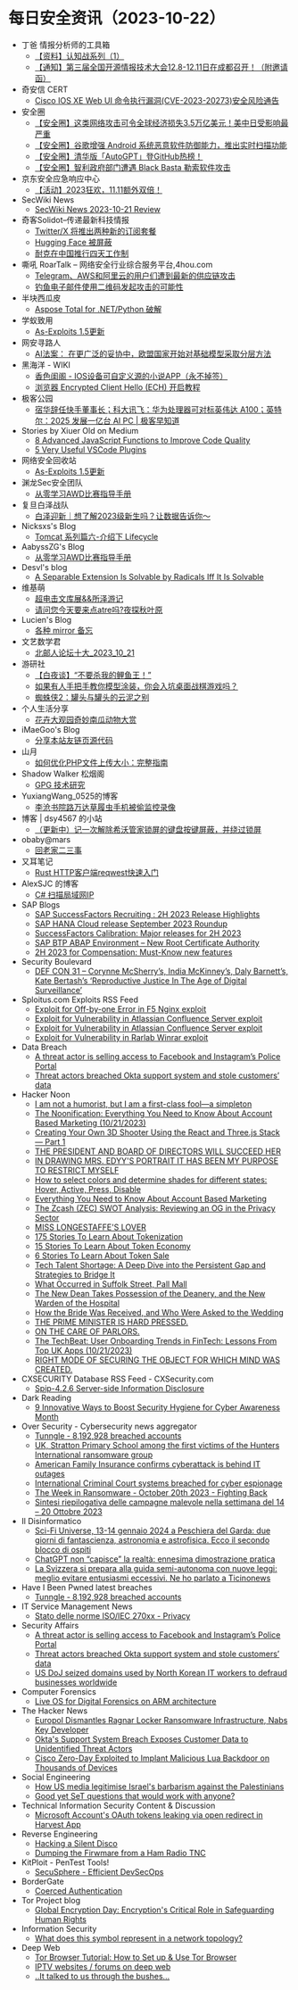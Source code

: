 # 每日安全资讯（2023-10-22）

- 丁爸 情报分析师的工具箱
  - [【资料】认知战系列（1）](https://mp.weixin.qq.com/s?__biz=MzI2MTE0NTE3Mw==&mid=2651139919&idx=1&sn=f2948137a4ebebdb4d34bd01bf93a8b9&chksm=f1af5875c6d8d1631b864c2a89650f78e2d113a946e0e01a1863b040a91bc409f95c79e8ac56&scene=58&subscene=0#rd)
  - [【通知】第三届全国开源情报技术大会12.8-12.11日在成都召开！（附邀请函）](https://mp.weixin.qq.com/s?__biz=MzI2MTE0NTE3Mw==&mid=2651139919&idx=2&sn=c03c50f343dc716c549c49eb3a1d73df&chksm=f1af5875c6d8d16381cfd77a95131544c05033f1d36f9c9ca735cfaeff78a071b278f2ec6ba3&scene=58&subscene=0#rd)
- 奇安信 CERT
  - [Cisco IOS XE Web UI  命令执行漏洞(CVE-2023-20273)安全风险通告](https://mp.weixin.qq.com/s?__biz=MzU5NDgxODU1MQ==&mid=2247499861&idx=1&sn=e9451a1b922616ece9fdbbd06ce32f8d&chksm=fe79e4cdc90e6ddb80290d2a7614d67e9021647bddfbe91b6c9f98d536541cd4f8947c3c6b20&scene=58&subscene=0#rd)
- 安全圈
  - [【安全圈】这类网络攻击可令全球经济损失3.5万亿美元！美中日受影响最严重](https://mp.weixin.qq.com/s?__biz=MzIzMzE4NDU1OQ==&mid=2652047041&idx=1&sn=92ddcc087c28db49ee90ade90b33e81d&chksm=f36e2a81c419a397416d1765b51c714ada5dfa5748dcaa59a8bc9739e0c1541f670a3970f8e2&scene=58&subscene=0#rd)
  - [【安全圈】谷歌增强 Android 系统恶意软件防御能力，推出实时扫描功能](https://mp.weixin.qq.com/s?__biz=MzIzMzE4NDU1OQ==&mid=2652047041&idx=2&sn=ac547a25301094dd9330b791cff410f1&chksm=f36e2a81c419a3975b21e5c29f4572747816eeffea5d60dc261cac52baf267bc678b0a62e9d9&scene=58&subscene=0#rd)
  - [【安全圈】清华版「AutoGPT」登GitHub热榜！](https://mp.weixin.qq.com/s?__biz=MzIzMzE4NDU1OQ==&mid=2652047041&idx=3&sn=10276dc41521de4e73760f2dbb4f448a&chksm=f36e2a81c419a397a15e8544b0e66518824de3c85a3e903868b2947f9bfdfbdda7ce6601bd1c&scene=58&subscene=0#rd)
  - [【安全圈】智利政府部门遭遇 Black Basta 勒索软件攻击](https://mp.weixin.qq.com/s?__biz=MzIzMzE4NDU1OQ==&mid=2652047041&idx=4&sn=12884e831a410c3d5660a0922446e6db&chksm=f36e2a81c419a39728dc0a9bbdb81a71d5b35f357bbc9e7b23413161359a8ee911793a81eade&scene=58&subscene=0#rd)
- 京东安全应急响应中心
  - [【活动】2023狂欢，11.11额外双倍！](https://mp.weixin.qq.com/s?__biz=MjM5OTk2MTMxOQ==&mid=2727836077&idx=1&sn=276b94672438aad4cd650863a813e525&chksm=8050ae25b7272733102d8274e8eb5eda1ac8efb3a586a9c6f2abced61c32e42bf01ad218fe6e&scene=58&subscene=0#rd)
- SecWiki News
  - [SecWiki News 2023-10-21 Review](http://www.sec-wiki.com/?2023-10-21)
- 奇客Solidot–传递最新科技情报
  - [Twitter/X 将推出两种新的订阅套餐](https://www.solidot.org/story?sid=76410)
  - [Hugging Face 被屏蔽](https://www.solidot.org/story?sid=76409)
  - [耐克在中国推行四天工作制](https://www.solidot.org/story?sid=76408)
- 嘶吼 RoarTalk – 网络安全行业综合服务平台,4hou.com
  - [Telegram、AWS和阿里云的用户们遭到最新的供应链攻击](https://www.4hou.com/posts/xzrr)
  - [钓鱼电子邮件使用二维码发起攻击的可能性](https://www.4hou.com/posts/9APx)
- 半块西瓜皮
  - [Aspose Total for .NET/Python 破解](https://guage.cool/aspose-net/)
- 学蚁致用
  - [As-Exploits 1.5更新](https://mp.weixin.qq.com/s?__biz=MzI0MDI5MTQ3OQ==&mid=2247484603&idx=1&sn=7dfee9deb3909c29f30e35d9d90bb6ae&chksm=e91c5f43de6bd6559b62a285598cebba5325aa5a74f7a89a1dd7a1e08050553689c6092f3be7&scene=58&subscene=0#rd)
- 网安寻路人
  - [AI法案： 在更广泛的妥协中，欧盟国家开始对基础模型采取分层方法](https://mp.weixin.qq.com/s?__biz=MzIxODM0NDU4MQ==&mid=2247500478&idx=1&sn=b96ff9a73aed2002236866ec65a842c1&chksm=97e97f54a09ef6426e25f0ae0e6727db623ac855ddc2c8ac426596a676ec00946c5e109ae5e5&scene=58&subscene=0#rd)
- 黑海洋 - WIKI
  - [香色闺阁 - IOS设备可自定义源的小说APP（永不掉签）](https://blog.upx8.com/2629)
  - [浏览器 Encrypted Client Hello (ECH) 开启教程](https://blog.upx8.com/3876)
- 极客公园
  - [宿华辞任快手董事长；科大讯飞：华为处理器可对标英伟达 A100；英特尔：2025 发展一亿台 AI PC | 极客早知道](https://mp.weixin.qq.com/s?__biz=MTMwNDMwODQ0MQ==&mid=2653016255&idx=1&sn=e25e1974bade1d4c523a710d1823c951&chksm=7e54ad094923241fba59eb6dfc295d822e80dc8a2c8fb3b263aafa8f9101e47b891319453c82&scene=58&subscene=0#rd)
- Stories by Xiuer Old on Medium
  - [8 Advanced JavaScript Functions to Improve Code Quality](https://javascript.plainenglish.io/8-advanced-javascript-functions-to-improve-code-quality-caa08cf07043?source=rss-c3917681a8f5------2)
  - [5 Very Useful VSCode Plugins](https://javascript.plainenglish.io/5-very-useful-vscode-plugins-d1b9d5cd0e56?source=rss-c3917681a8f5------2)
- 网络安全回收站
  - [As-Exploits 1.5更新](https://mp.weixin.qq.com/s?__biz=Mzg2MTc1NDAxMA==&mid=2247484013&idx=1&sn=6fcb9b42aac7bd86d511f2096c127712&chksm=ce130598f9648c8eead7f6d7fe2f1d78cb3f790e1696b5d2549a230291a9361ca68e88ad658b&scene=58&subscene=0#rd)
- 渊龙Sec安全团队
  - [从零学习AWD比赛指导手册](https://mp.weixin.qq.com/s?__biz=Mzg4NTY0MDg1Mg==&mid=2247485127&idx=1&sn=332aec05a070fc6f3a8298e9f77ece73&chksm=cfa49d3cf8d3142a61e18a6950e3472c2c94d915240ebaaf784c66d65bb5f6243499f59509e0&scene=58&subscene=0#rd)
- 复旦白泽战队
  - [白泽迎新｜想了解2023级新生吗？让数据告诉你～](https://mp.weixin.qq.com/s?__biz=MzU4NzUxOTI0OQ==&mid=2247487317&idx=1&sn=afc5825e2baf4f6a2837bc6a74bb5c2d&chksm=fdeb8b2bca9c023d9d7095d94d59870985303e1b4313516b396bc717c12ac5e736437e6118d6&scene=58&subscene=0#rd)
- Nicksxs's Blog
  - [Tomcat 系列篇六-介绍下 Lifecycle](https://nicksxs.me/2023/10/21/Tomcat-%E7%B3%BB%E5%88%97%E7%AF%87%E5%85%AD-%E4%BB%8B%E7%BB%8D%E4%B8%8B-Lifecycle/)
- AabyssZG's Blog
  - [从零学习AWD比赛指导手册](https://blog.zgsec.cn/archives/484.html)
- Desvl's blog
  - [A Separable Extension Is Solvable by Radicals Iff It Is Solvable](https://desvl.xyz/2023/10/21/solvable-by-radical/)
- 维基萌
  - [超电击文库展&&所泽游记](https://www.wikimoe.com/?post=320)
  - [请问您今天要来点atre吗?夜探秋叶原](https://www.wikimoe.com/?post=319)
- Lucien's Blog
  - [各种 mirror 备忘](https://blog.lucien.ink/archives/544/)
- 文艺数学君
  - [北邮人论坛十大_2023_10_21](https://mathpretty.com/16395.html)
- 游研社
  - [【白夜谈】“不要杀我的鲤鱼王！”](https://www.yystv.cn/p/11270)
  - [如果有人手把手教你模型涂装，你会入坑桌面战棋游戏吗？](https://www.yystv.cn/p/11269)
  - [蜘蛛侠2：罐头与罐头的云泥之别](https://www.yystv.cn/p/11268)
- 个人生活分享
  - [花卉大观园奇妙南瓜动物大赏](https://fxpai.com/huahuidaguanyuanqimiaonanguadongwudashang/)
- iMaeGoo's Blog
  - [分享本站友链页源代码](https://www.imaegoo.com/2023/my-friend-page-src/)
- 山月
  - [如何优化PHP文件上传大小：完整指南](https://sanguok.com/blog/how-to-optimize-file-upload-size-in-php-a-comprehensive-guide/)
- Shadow Walker 松烟阁
  - [GPG 技术研究](https://www.edony.ink/about-pgp-and-gpg/)
- YuxiangWang_0525的博客
  - [李沧书院路万达草履虫手机被偷监控录像](https://blog.yuxiangwang0525.com/index.php/archives/92/)
- 博客 | dsy4567 的小站
  - [（更新中）记一次解除希沃管家锁屏的键盘按键屏蔽，并绕过锁屏](https://dsy4567.github.io/blog/fuck-seewo-keyboard-hook/)
- obaby@mars
  - [回老家二三事](https://h4ck.org.cn/2023/10/%e5%9b%9e%e8%80%81%e5%ae%b6%e4%ba%8c%e4%b8%89%e4%ba%8b/)
- 又耳笔记
  - [Rust HTTP客户端reqwest快速入门](https://youerning.top/post/reqwest-tutorial/)
- AlexSJC 的博客
  - [C# 扫描局域网IP](https://blog.alexsjc.top/archives/1427)
- SAP Blogs
  - [SAP SuccessFactors Recruiting : 2H 2023 Release Highlights](https://blogs.sap.com/2023/10/21/sap-successfactors-recruiting-2h-2023-release-highlights/)
  - [SAP HANA Cloud release September 2023 Roundup](https://blogs.sap.com/2023/10/21/sap-hana-cloud-release-september-2023-roundup/)
  - [SuccessFactors Calibration: Major releases for 2H 2023](https://blogs.sap.com/2023/10/21/sap-successfactors-calibration-2h-2023-major-releases/)
  - [SAP BTP ABAP Environment – New Root Certificate Authority](https://blogs.sap.com/2023/10/21/sap-btp-abap-environment-new-root-certificate-authority/)
  - [2H 2023 for Compensation: Must-Know new features](https://blogs.sap.com/2023/10/21/2h-2023-for-compensation-must-know-new-features/)
- Security Boulevard
  - [DEF CON 31 – Corynne McSherry’s, India McKinney’s, Daly Barnett’s, Kate Bertash’s ‘Reproductive Justice In The Age of Digital Surveillance’](https://securityboulevard.com/2023/10/def-con-31-corynne-mcsherrys-india-mckinneys-daly-barnetts-kate-bertashs-reproductive-justice-in-the-age-of-digital-surveillance/)
- Sploitus.com Exploits RSS Feed
  - [Exploit for Off-by-one Error in F5 Nginx exploit](https://sploitus.com/exploit?id=B175E582-6BBF-5D54-AF15-ED3715F757E3&utm_source=rss&utm_medium=rss)
  - [Exploit for Vulnerability in Atlassian Confluence Server exploit](https://sploitus.com/exploit?id=8B1EC4BB-222F-5B68-91C5-1A399096BEB2&utm_source=rss&utm_medium=rss)
  - [Exploit for Vulnerability in Atlassian Confluence Server exploit](https://sploitus.com/exploit?id=6190411F-5D54-5A2D-B3A1-6FDCBFCE0A2B&utm_source=rss&utm_medium=rss)
  - [Exploit for Vulnerability in Rarlab Winrar exploit](https://sploitus.com/exploit?id=87F34CE8-E6B0-58B1-8865-C423F9D050D1&utm_source=rss&utm_medium=rss)
- Data Breach
  - [A threat actor is selling access to Facebook and Instagram’s Police Portal](https://securityaffairs.com/152811/cyber-crime/facebook-and-instagrams-police-portal-access.html)
  - [Threat actors breached Okta support system and stole customers’ data](https://securityaffairs.com/152803/data-breach/okta-support-system-breached.html)
- Hacker Noon
  - [I am not a humorist, but I am a first-class fool—a simpleton](https://hackernoon.com/i-am-not-a-humorist-but-i-am-a-first-class-foola-simpleton?source=rss)
  - [The Noonification: Everything You Need to Know About Account Based Marketing  (10/21/2023)](https://hackernoon.com/10-21-2023-noonification?source=rss)
  - [Creating Your Own 3D Shooter Using the React and Three.js Stack — Part 1](https://hackernoon.com/creating-your-own-3d-shooter-using-the-react-and-threejs-stack-part-1?source=rss)
  - [THE PRESIDENT AND BOARD OF DIRECTORS WILL SUCCEED HER](https://hackernoon.com/the-president-and-board-of-directors-will-succeed-her?source=rss)
  - [IN DRAWING MRS. EDYY'S PORTRAIT IT HAS BEEN MY PURPOSE TO RESTRICT MYSELF](https://hackernoon.com/in-drawing-mrs-edyys-portrait-it-has-been-my-purpose-to-restrict-myself?source=rss)
  - [How to select colors and determine shades for different states: Hover, Active, Press, Disable](https://hackernoon.com/how-to-select-colors-and-determine-shades-for-different-states-hover-active-press-disable?source=rss)
  - [Everything You Need to Know About Account Based Marketing](https://hackernoon.com/everything-you-need-to-know-about-account-based-marketing?source=rss)
  - [The Zcash (ZEC) SWOT Analysis: Reviewing an OG in the Privacy Sector](https://hackernoon.com/the-zcash-zec-swot-analysis-reviewing-an-og-in-the-privacy-sector?source=rss)
  - [MISS LONGESTAFFE'S LOVER](https://hackernoon.com/miss-longestaffes-lover?source=rss)
  - [175 Stories To Learn About Tokenization](https://hackernoon.com/175-stories-to-learn-about-tokenization?source=rss)
  - [15 Stories To Learn About Token Economy](https://hackernoon.com/15-stories-to-learn-about-token-economy?source=rss)
  - [6 Stories To Learn About Token Sale](https://hackernoon.com/6-stories-to-learn-about-token-sale?source=rss)
  - [Tech Talent Shortage: A Deep Dive into the Persistent Gap and Strategies to Bridge It](https://hackernoon.com/tech-talent-shortage-a-deep-dive-into-the-persistent-gap-and-strategies-to-bridge-it?source=rss)
  - [What Occurred in Suffolk Street, Pall Mall](https://hackernoon.com/what-occurred-in-suffolk-street-pall-mall?source=rss)
  - [The New Dean Takes Possession of the Deanery, and the New Warden of the Hospital](https://hackernoon.com/the-new-dean-takes-possession-of-the-deanery-and-the-new-warden-of-the-hospital?source=rss)
  - [How the Bride Was Received, and Who Were Asked to the Wedding](https://hackernoon.com/how-the-bride-was-received-and-who-were-asked-to-the-wedding?source=rss)
  - [THE PRIME MINISTER IS HARD PRESSED.](https://hackernoon.com/the-prime-minister-is-hard-pressed?source=rss)
  - [ON THE CARE OF PARLORS.](https://hackernoon.com/on-the-care-of-parlors?source=rss)
  - [The TechBeat: User Onboarding Trends in FinTech: Lessons From Top UK Apps (10/21/2023)](https://hackernoon.com/10-21-2023-techbeat?source=rss)
  - [RIGHT MODE OF SECURING THE OBJECT FOR WHICH MIND WAS CREATED.](https://hackernoon.com/right-mode-of-securing-the-object-for-which-mind-was-created?source=rss)
- CXSECURITY Database RSS Feed - CXSecurity.com
  - [Spip-4.2.6 Server-side Information Disclosure](https://cxsecurity.com/issue/WLB-2023100047)
- Dark Reading
  - [9 Innovative Ways to Boost Security Hygiene for Cyber Awareness Month](https://www.darkreading.com/edge/9-innovative-ways-boost-security-hygiene-cybersecurity-awareness-month)
- Over Security - Cybersecurity news aggregator
  - [Tunngle - 8,192,928 breached accounts](https://haveibeenpwned.com/PwnedWebsites#Tunngle)
  - [UK, Stratton Primary School among the first victims of the Hunters International ransomware group](https://www.suspectfile.com/uk-stratton-primary-school-among-the-first-victims-of-the-hunters-international-ransomware-group/)
  - [American Family Insurance confirms cyberattack is behind IT outages](https://www.bleepingcomputer.com/news/security/american-family-insurance-confirms-cyberattack-is-behind-it-outages/)
  - [International Criminal Court systems breached for cyber espionage](https://www.bleepingcomputer.com/news/security/international-criminal-court-systems-breached-for-cyber-espionage/)
  - [The Week in Ransomware - October 20th 2023 - Fighting Back](https://www.bleepingcomputer.com/news/security/the-week-in-ransomware-october-20th-2023-fighting-back/)
  - [Sintesi riepilogativa delle campagne malevole nella settimana del 14 – 20 Ottobre 2023](https://cert-agid.gov.it/news/sintesi-riepilogativa-delle-campagne-malevole-nella-settimana-del-14-20-ottobre-2023/)
- Il Disinformatico
  - [Sci-Fi Universe, 13-14 gennaio 2024 a Peschiera del Garda: due giorni di fantascienza, astronomia e astrofisica. Ecco il secondo blocco di ospiti](http://attivissimo.blogspot.com/2023/10/ci-vediamo-il-13-14-gennaio-2024.html)
  - [ChatGPT non “capisce” la realtà: ennesima dimostrazione pratica](http://attivissimo.blogspot.com/2023/10/chatgpt-non-capisce-la-realta-ennesima.html)
  - [La Svizzera si prepara alla guida semi-autonoma con nuove leggi: meglio evitare entusiasmi eccessivi. Ne ho parlato a Ticinonews](http://attivissimo.blogspot.com/2023/10/la-svizzera-si-prepara-alla-guida-semi.html)
- Have I Been Pwned latest breaches
  - [Tunngle - 8,192,928 breached accounts](https://haveibeenpwned.com/PwnedWebsites#Tunngle)
- IT Service Management News
  - [Stato delle norme ISO/IEC 270xx - Privacy](http://blog.cesaregallotti.it/2023/10/stato-delle-norme-isoiec-270xx-privacy.html)
- Security Affairs
  - [A threat actor is selling access to Facebook and Instagram’s Police Portal](https://securityaffairs.com/152811/cyber-crime/facebook-and-instagrams-police-portal-access.html)
  - [Threat actors breached Okta support system and stole customers’ data](https://securityaffairs.com/152803/data-breach/okta-support-system-breached.html)
  - [US DoJ seized domains used by North Korean IT workers to defraud businesses worldwide](https://securityaffairs.com/152790/security/north-korean-it-workers-scammers.html)
- Computer Forensics
  - [Live OS for Digital Forensics on ARM architecture](https://www.reddit.com/r/computerforensics/comments/17daais/live_os_for_digital_forensics_on_arm_architecture/)
- The Hacker News
  - [Europol Dismantles Ragnar Locker Ransomware Infrastructure, Nabs Key Developer](https://thehackernews.com/2023/10/europol-dismantles-ragnar-locker.html)
  - [Okta's Support System Breach Exposes Customer Data to Unidentified Threat Actors](https://thehackernews.com/2023/10/oktas-support-system-breach-exposes.html)
  - [Cisco Zero-Day Exploited to Implant Malicious Lua Backdoor on Thousands of Devices](https://thehackernews.com/2023/10/cisco-zero-day-exploited-to-implant.html)
- Social Engineering
  - [How US media legitimise Israel's barbarism against the Palestinians](https://www.reddit.com/r/SocialEngineering/comments/17dcctw/how_us_media_legitimise_israels_barbarism_against/)
  - [Good yet SeT questions that would work with anyone?](https://www.reddit.com/r/SocialEngineering/comments/17d0so4/good_yet_set_questions_that_would_work_with_anyone/)
- Technical Information Security Content & Discussion
  - [Microsoft Account's OAuth tokens leaking via open redirect in Harvest App](https://www.reddit.com/r/netsec/comments/17d7yz2/microsoft_accounts_oauth_tokens_leaking_via_open/)
- Reverse Engineering
  - [Hacking a Silent Disco](https://www.reddit.com/r/ReverseEngineering/comments/17d8egf/hacking_a_silent_disco/)
  - [Dumping the Firwmare from a Ham Radio TNC](https://www.reddit.com/r/ReverseEngineering/comments/17ctgd0/dumping_the_firwmare_from_a_ham_radio_tnc/)
- KitPloit - PenTest Tools!
  - [SecuSphere - Efficient DevSecOps](http://www.kitploit.com/2023/10/secusphere-efficient-devsecops.html)
- BorderGate
  - [Coerced Authentication](https://www.bordergate.co.uk/coerced-authentication/)
- Tor Project blog
  - [Global Encryption Day: Encryption's Critical Role in Safeguarding Human Rights](https://blog.torproject.org/global-encryption-day-2023/)
- Information Security
  - [What does this symbol represent in a network topology?](https://www.reddit.com/r/Information_Security/comments/17d61ta/what_does_this_symbol_represent_in_a_network/)
- Deep Web
  - [Tor Browser Tutorial: How to Set up & Use Tor Browser](https://www.reddit.com/r/deepweb/comments/17d7wd1/tor_browser_tutorial_how_to_set_up_use_tor_browser/)
  - [IPTV websites / forums on deep web](https://www.reddit.com/r/deepweb/comments/17d6mm2/iptv_websites_forums_on_deep_web/)
  - [..It talked to us through the bushes…](https://www.reddit.com/r/deepweb/comments/17d203w/it_talked_to_us_through_the_bushes/)
